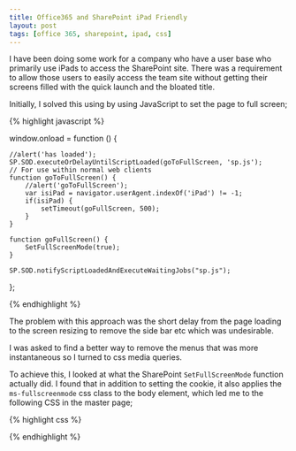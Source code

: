```yaml
---
title: Office365 and SharePoint iPad Friendly
layout: post
tags: [office 365, sharepoint, ipad, css]
---
```


I have been doing some work for a company who have a user base who primarily use iPads to access the SharePoint site. There was a requirement to allow those users to easily access the team site without getting their screens filled with the quick launch and the bloated title.

Initially, I solved this using by using JavaScript to set the page to full screen;

{% highlight javascript %}

window.onload = function () {

    //alert('has loaded');
    SP.SOD.executeOrDelayUntilScriptLoaded(goToFullScreen, 'sp.js');
    // For use within normal web clients
    function goToFullScreen() {
    	//alert('goToFullScreen');
    	var isiPad = navigator.userAgent.indexOf('iPad') != -1;
    	if(isiPad) {
    		setTimeout(goFullScreen, 500);
    	}
    }

    function goFullScreen() {
    	SetFullScreenMode(true);
    }

    SP.SOD.notifyScriptLoadedAndExecuteWaitingJobs("sp.js");

};

{% endhighlight %}

The problem with this approach was the short delay from the page loading to the screen resizing to remove the side bar etc which was undesirable.

I was asked to find a better way to remove the menus that was more instantaneous so I turned to css media queries.

To achieve this, I looked at what the SharePoint `SetFullScreenMode` function actually did. I found that in addition to setting the cookie, it also applies the `ms-fullscreenmode` css class to the body element, which led me to the following CSS in the master page;

{% highlight css %}

<style>

	@media only screen and (min-device-width: 768px) and (max-device-width: 1024px){

		#navresizerVerticalBar{
			display:none;
		}
		#navresizerHorizontalBar{
			display:none;
		}
		#s4-titlerow {
			display:none !important;
		}
		#sideNavBox {
			display:none;
		}
		#contentBox {
			margin-left:40px;
		}
		#contentBox {
			margin-left:0px;
		}
	}
</style>

{% endhighlight %}
